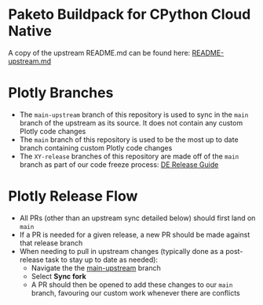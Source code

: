 # Paketo Buildpack for CPython Cloud Native

A copy of the upstream README.md can be found here: [README-upstream.md](README-upstream.md)

# Plotly Branches

- The `main-upstream` branch of this repository is used to sync in the `main` branch of the upstream as its source. It does not contain any custom Plotly code changes
- The `main` branch of this repository is used to be the most up to date branch containing custom Plotly code changes
- The `XY-release` branches of this repository are made off of the `main` branch as part of our code freeze process: [DE Release Guide](https://plotly.atlassian.net/wiki/x/doAbH)

# Plotly Release Flow

- All PRs (other than an upstream sync detailed below) should first land on `main`
- If a PR is needed for a given release, a new PR should be made against that release branch
- When needing to pull in upstream changes (typically done as a post-release task to stay up to date as needed):
  - Navigate the the [main-upstream](https://github.com/plotly/paketo-buildpacks_cpython/tree/main-upstream) branch
  - Select **Sync fork**
  - A PR should then be opened to add these changes to our `main` branch, favouring our custom work whenever there are conflicts

